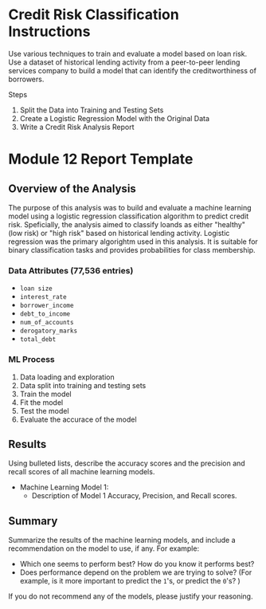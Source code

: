 # Credit Risk Classification Instructions

Use various techniques to train and evaluate a model based on loan risk. 
Use a dataset of historical lending activity from a peer-to-peer lending services company to build a model that can identify the creditworthiness of borrowers.

Steps
1. Split the Data into Training and Testing Sets
2. Create a Logistic Regression Model with the Original Data
3. Write a Credit Risk Analysis Report

# Module 12 Report Template

## Overview of the Analysis

The purpose of this analysis was to build and evaluate a machine learning model using a logistic regression classification algorithm to predict credit risk. Speficially, the analysis aimed to classify loands as either "healthy" (low risk) or "high risk" based on historical lending activity. Logistic regression was the primary algorightm used in this analysis. It is suitable for binary classification tasks and provides probabilities for class membership.

### Data Attributes (77,536 entries)
* `loan size`
* `interest_rate`
* `borrower_income`
* `debt_to_income`
* `num_of_accounts`
* `derogatory_marks`
* `total_debt`

### ML Process
1. Data loading and exploration
2. Data split into  training and testing sets
3. Train the model
4. Fit the model
5. Test the model
6. Evaluate the accurace of the model

## Results

Using bulleted lists, describe the accuracy scores and the precision and recall scores of all machine learning models.

* Machine Learning Model 1:
    * Description of Model 1 Accuracy, Precision, and Recall scores.

## Summary

Summarize the results of the machine learning models, and include a recommendation on the model to use, if any. For example:

* Which one seems to perform best? How do you know it performs best?
* Does performance depend on the problem we are trying to solve? (For example, is it more important to predict the `1`'s, or predict the `0`'s? )

If you do not recommend any of the models, please justify your reasoning.
